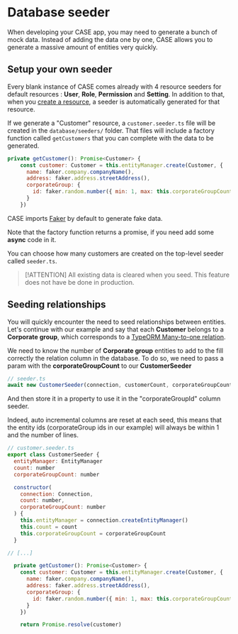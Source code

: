 # Database seeder

When developing your CASE app, you may need to generate a bunch of mock data. Instead of adding the data one by one, CASE allows you to generate a massive amount of entities very quickly.

## Setup your own seeder

Every blank instance of CASE comes already with 4 resource seeders for default resources : **User**, **Role**, **Permission** and **Setting**. In addition to that, when you [create a resource](resources/create-a-resource.md), a seeder is automatically generated for that resource.

If we generate a "Customer" resource, a `customer.seeder.ts` file will be created in the `database/seeders/` folder. That files will include a factory function called `getCustomers` that you can complete with the data to be generated.

```js
private getCustomer(): Promise<Customer> {
    const customer: Customer = this.entityManager.create(Customer, {
      name: faker.company.companyName(),
      address: faker.address.streetAddress(),
      corporateGroup: {
        id: faker.random.number({ min: 1, max: this.corporateGroupCount })
      }
    })
```

CASE imports [Faker](https://fakerjs.dev/) by default to generate fake data.

Note that the factory function returns a promise, if you need add some **async** code in it.

You can choose how many customers are created on the top-level seeder called `seeder.ts`.

> [!ATTENTION]
> All existing data is cleared when you seed. This feature does not have be done in production.

## Seeding relationships

You will quickly encounter the need to seed relationships between entities. Let's continue with our example and say that each **Customer** belongs to a **Corporate group**, which corresponds to a [TypeORM Many-to-one relation](https://typeorm.io/#/many-to-one-one-to-many-relations/).

We need to know the number of **Corporate group** entities to add to the fill correctly the relation column in the database. To do so, we need to pass a param with the **corporateGroupCount** to our **CustomerSeeder**

```js
// seeder.ts
await new CustomerSeeder(connection, customerCount, corporateGroupCount).seed()
```

And then store it in a property to use it in the "corporateGroupId" column seeder.

Indeed, auto incremental columns are reset at each seed, this means that the entity ids (corporateGroup ids in our example) will always be within 1 and the number of lines.

```js
// customer.seeder.ts
export class CustomerSeeder {
  entityManager: EntityManager
  count: number
  corporateGroupCount: number

  constructor(
    connection: Connection,
    count: number,
    corporateGroupCount: number
  ) {
    this.entityManager = connection.createEntityManager()
    this.count = count
    this.corporateGroupCount = corporateGroupCount
  }

// [...]

  private getCustomer(): Promise<Customer> {
    const customer: Customer = this.entityManager.create(Customer, {
      name: faker.company.companyName(),
      address: faker.address.streetAddress(),
      corporateGroup: {
        id: faker.random.number({ min: 1, max: this.corporateGroupCount })
      }
    })

    return Promise.resolve(customer)
```
